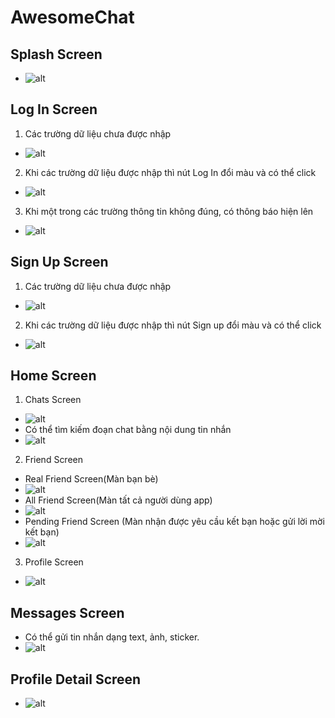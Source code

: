 # AwesomeChat

## Splash Screen
* ![alt](app/src/main/assets/splash.png)

## Log In Screen
1. Các trường dữ liệu chưa được nhập
* ![alt](app/src/main/assets/login.png)
2. Khi các trường dữ liệu được nhập thì nút Log In đổi màu và có thể click
* ![alt](app/src/main/assets/login_visible.png)
3. Khi một trong các trường thông tin không đúng, có thông báo hiện lên
* ![alt](app/src/main/assets/login_error.png)

## Sign Up Screen
1. Các trường dữ liệu chưa được nhập
* ![alt](app/src/main/assets/signup.png)
2. Khi các trường dữ liệu được nhập thì nút Sign up đổi màu và có thể click
* ![alt](app/src/main/assets/signup_visible.png)

## Home Screen
1. Chats Screen
* ![alt](app/src/main/assets/home.png)
* Có thể tìm kiếm đoạn chat bằng nội dung tin nhắn
* ![alt](app/src/main/assets/chats_search.png)
2. Friend Screen
* Real Friend Screen(Màn bạn bè) 
* ![alt](app/src/main/assets/real_friend.png)
* All Friend Screen(Màn tất cả người dùng app)
* ![alt](app/src/main/assets/all_friend.png)
* Pending Friend Screen (Màn nhận được yêu cầu kết bạn hoặc gửi lời mời kết bạn)
* ![alt](app/src/main/assets/pending_friend.png)
3. Profile Screen
* ![alt](app/src/main/assets/profile.png)

## Messages Screen
* Có thể gửi tin nhắn dạng text, ảnh, sticker.
* ![alt](app/src/main/assets/messages_screen.png)

## Profile Detail Screen
* ![alt](app/src/main/assets/profile_detail.png)